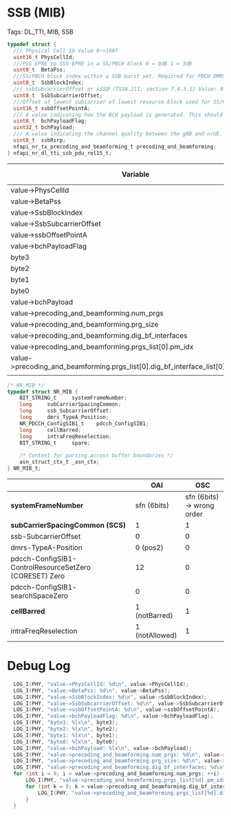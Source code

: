 # SSB (MIB)

Tags: DL_TTI, MIB, SSB

```c
typedef struct {
  /// Physical Cell ID Value 0~>1007
  uint16_t PhysCellId;
  ///PSS EPRE to SSS EPRE in a SS/PBCH block 0 = 0dB 1 = 3dB
  uint8_t  BetaPss;
  ///SS/PBCH block index within a SSB burst set. Required for PBCH DMRS scrambling. Value: 0->63 (Lmax)
  uint8_t  SsbBlockIndex;
  /// ssbSubcarrierOffset or 𝑘𝑆𝑆𝐵 (TS38.211, section 7.4.3.1) Value: 0->31
  uint8_t  SsbSubcarrierOffset;
  ///Offset of lowest subcarrier of lowest resource block used for SS/PBCH block. Value: 0->2199
  uint16_t ssbOffsetPointA;
  /// A value indicating how the BCH payload is generated. This should match the PARAM/CONFIG TLVs. Value: 0: MAC generates the full PBCH payload, see Table 3-41, where bchPayload has 31 bits 1: PHY generates the timing PBCH bits, see Table 3-41, where the bchPayload has 24 bits 2: PHY generates the full PBCH payload
  uint8_t  bchPayloadFlag;
  uint32_t bchPayload;
  /// A value indicating the channel quality between the gNB and nrUE. Value: 0->255 dBM
  uint8_t  ssbRsrp;
  nfapi_nr_tx_precoding_and_beamforming_t precoding_and_beamforming;
} nfapi_nr_dl_tti_ssb_pdu_rel15_t;
```

| Variable | OAI Value | OSC Value |
| --- | --- | --- |
| value->PhysCellId | 0 | 1 |
| value->BetaPss | 0 | 0 |
| value->SsbBlockIndex | 0 | 0 |
| value->SsbSubcarrierOffset | 0 | 0 |
| value->ssbOffsetPointA | 86 | 24 |
| value->bchPayloadFlag | 1 | 1 |
| byte3 | 6 | ERROR |
| byte2 | 6 | ERROR |
| byte1 | 1 | ERROR |
| byte0 | 0 | ERROR |
| value->bchPayload | **394753** | ERROR |
| value->precoding_and_beamforming.num_prgs | 1 | 0 |
| value->precoding_and_beamforming.prg_size | 275 | 0 |
| value->precoding_and_beamforming.dig_bf_interfaces | 1 | 0 |
| value->precoding_and_beamforming.prgs_list[0].pm_idx | 0 | 0 |
| value->precoding_and_beamforming.prgs_list[0].dig_bf_interface_list[0].beam_idx | 0 | 0 |
|  |  |  |

```c
/* NR_MIB */
typedef struct NR_MIB {
	BIT_STRING_t	 systemFrameNumber;
	long	 subCarrierSpacingCommon;
	long	 ssb_SubcarrierOffset;
	long	 dmrs_TypeA_Position;
	NR_PDCCH_ConfigSIB1_t	 pdcch_ConfigSIB1;
	long	 cellBarred;
	long	 intraFreqReselection;
	BIT_STRING_t	 spare;
	
	/* Context for parsing across buffer boundaries */
	asn_struct_ctx_t _asn_ctx;
} NR_MIB_t;
```

|  | OAI | OSC |
| --- | --- | --- |
| **systemFrameNumber** | sfn (6bits) | sfn (6bits) → wrong order |
| **subCarrierSpacingCommon (SCS)** | 1 | 1 |
| ssb-SubcarrierOffset | 0 | 0 |
| dmrs-TypeA-Position | 0 (pos2) | 0 |
| pdcch-ConfigSIB1- ControlResourceSetZero (CORESET) Zero | 12 | 0 |
| pdcch-ConfigSIB1- searchSpaceZero | 0 | 0 |
| **cellBarred** | 1 (notBarred) | 1 |
| intraFreqReselection | 1 (notAllowed) | 1 |

# Debug Log

```c
  LOG_I(PHY, "value->PhysCellId: %d\n", value->PhysCellId);
  LOG_I(PHY, "value->BetaPss: %d\n", value->BetaPss);
  LOG_I(PHY, "value->SsbBlockIndex: %d\n", value->SsbBlockIndex);
  LOG_I(PHY, "value->SsbSubcarrierOffset: %d\n", value->SsbSubcarrierOffset);
  LOG_I(PHY, "value->ssbOffsetPointA: %d\n", value->ssbOffsetPointA);
  LOG_I(PHY, "value->bchPayloadFlag: %d\n", value->bchPayloadFlag);
  LOG_I(PHY, "byte3: %lx\n", byte3);
  LOG_I(PHY, "byte2: %lx\n", byte2);
  LOG_I(PHY, "byte1: %lx\n", byte1);
  LOG_I(PHY, "byte0: %lx\n", byte0);
  LOG_I(PHY, "value->bchPayload: %lx\n", value->bchPayload);
  LOG_I(PHY, "value->precoding_and_beamforming.num_prgs: %d\n", value->precoding_and_beamforming.num_prgs);
  LOG_I(PHY, "value->precoding_and_beamforming.prg_size: %d\n", value->precoding_and_beamforming.prg_size);
  LOG_I(PHY, "value->precoding_and_beamforming.dig_bf_interfaces: %d\n", value->precoding_and_beamforming.dig_bf_interfaces);
  for (int i = 0; i < value->precoding_and_beamforming.num_prgs; ++i) {
      LOG_I(PHY, "value->precoding_and_beamforming.prgs_list[%d].pm_idx: %d\n", i, value->precoding_and_beamforming.prgs_list[i].pm_idx);
      for (int k = 0; k < value->precoding_and_beamforming.dig_bf_interfaces; ++k) {
          LOG_I(PHY, "value->precoding_and_beamforming.prgs_list[%d].dig_bf_interface_list[%d].beam_idx: %d\n", i, k, value->precoding_and_beamforming.prgs_list[i].dig_bf_interface_list[k].beam_idx);
      }
  }
```